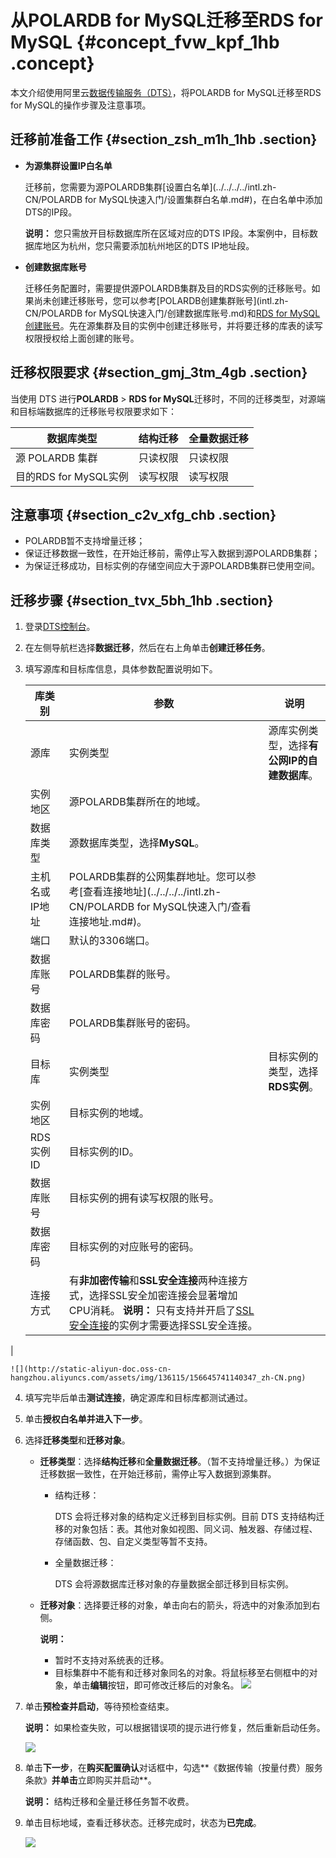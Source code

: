 # 从POLARDB for MySQL迁移至RDS for MySQL {#concept_fvw_kpf_1hb .concept}

本文介绍使用阿里云[数据传输服务（DTS）](https://www.alibabacloud.com/help/zh/product/26590.htm)，将POLARDB for MySQL迁移至RDS for MySQL的操作步骤及注意事项。

## 迁移前准备工作 {#section_zsh_m1h_1hb .section}

-   **为源集群设置IP白名单** 

    迁移前，您需要为源POLARDB集群[设置白名单](../../../../intl.zh-CN/POLARDB for MySQL快速入门/设置集群白名单.md#)，在白名单中添加DTS的IP段。

    **说明：** 您只需放开目标数据库所在区域对应的DTS IP段。本案例中，目标数据库地区为杭州，您只需要添加杭州地区的DTS IP地址段。

-   **创建数据库账号** 

    迁移任务配置时，需要提供源POLARDB集群及目的RDS实例的迁移账号。如果尚未创建迁移账号，您可以参考[POLARDB创建集群账号](intl.zh-CN/POLARDB for MySQL快速入门/创建数据库账号.md)和[RDS for MySQL创建账号](https://www.alibabacloud.com/help/zh/doc-detail/87038.htm)。先在源集群及目的实例中创建迁移账号，并将要迁移的库表的读写权限授权给上面创建的账号。


## 迁移权限要求 {#section_gmj_3tm_4gb .section}

当使用 DTS 进行**POLARDB** \> **RDS for MySQL**迁移时，不同的迁移类型，对源端和目标端数据库的迁移账号权限要求如下：

|数据库类型|结构迁移|全量数据迁移|
|-----|----|------|
|源 POLARDB 集群|只读权限|只读权限|
|目的RDS for MySQL实例|读写权限|读写权限|

## 注意事项 {#section_c2v_xfg_chb .section}

-   POLARDB暂不支持增量迁移；
-   保证迁移数据一致性，在开始迁移前，需停止写入数据到源POLARDB集群；
-   为保证迁移成功，目标实例的存储空间应大于源POLARDB集群已使用空间。

## 迁移步骤 {#section_tvx_5bh_1hb .section}

1.  登录[DTS控制台](https://dts.console.aliyun.com/)。
2.  在左侧导航栏选择**数据迁移**，然后在右上角单击**创建迁移任务**。
3.  填写源库和目标库信息，具体参数配置说明如下。

    |库类别|参数|说明|
    |---|--|--|
    |源库|实例类型|源库实例类型，选择**有公网IP的自建数据库**。|
    |实例地区|源POLARDB集群所在的地域。|
    |数据库类型|源数据库类型，选择**MySQL**。|
    |主机名或IP地址|POLARDB集群的公网集群地址。您可以参考[查看连接地址](../../../../intl.zh-CN/POLARDB for MySQL快速入门/查看连接地址.md#)。|
    |端口|默认的3306端口。|
    |数据库账号|POLARDB集群的账号。|
    |数据库密码|POLARDB集群账号的密码。|
    |目标库|实例类型|目标实例的类型，选择**RDS实例**。|
    |实例地区|目标实例的地域。|
    |RDS实例ID|目标实例的ID。|
    |数据库账号|目标实例的拥有读写权限的账号。|
    |数据库密码|目标实例的对应账号的密码。|
    |连接方式|有**非加密传输**和**SSL安全连接**两种连接方式，选择SSL安全加密连接会显著增加CPU消耗。 **说明：** 只有支持并开启了[SSL安全连接](https://www.alibabacloud.com/help/zh/doc-detail/32474.htm)的实例才需要选择SSL安全连接。

 |

    ![](http://static-aliyun-doc.oss-cn-hangzhou.aliyuncs.com/assets/img/136115/156645741140347_zh-CN.png)

4.  填写完毕后单击**测试连接**，确定源库和目标库都测试通过。
5.  单击**授权白名单并进入下一步**。
6.  选择**迁移类型**和**迁移对象**。

    -   **迁移类型**：选择**结构迁移**和**全量数据迁移**。（暂不支持增量迁移。）为保证迁移数据一致性，在开始迁移前，需停止写入数据到源集群。
        -   结构迁移：

            DTS 会将迁移对象的结构定义迁移到目标实例。目前 DTS 支持结构迁移的对象包括：表。其他对象如视图、同义词、触发器、存储过程、存储函数、包、自定义类型等暂不支持。

        -   全量数据迁移：

            DTS 会将源数据库迁移对象的存量数据全部迁移到目标实例。

    -   **迁移对象**：选择要迁移的对象，单击向右的箭头，将选中的对象添加到右侧。

        **说明：** 

        -   暂时不支持对系统表的迁移。
        -   目标集群中不能有和迁移对象同名的对象。将鼠标移至右侧框中的对象，单击**编辑**按钮，即可修改迁移后的对象名。
    ![](http://static-aliyun-doc.oss-cn-hangzhou.aliyuncs.com/assets/img/136115/156645741140349_zh-CN.png)

7.  单击**预检查并启动**，等待预检查结束。

    **说明：** 如果检查失败，可以根据错误项的提示进行修复，然后重新启动任务。

    ![](http://static-aliyun-doc.oss-cn-hangzhou.aliyuncs.com/assets/img/136115/156645741140350_zh-CN.png)

8.  单击**下一步**，在**购买配置确认**对话框中，勾选**《数据传输（按量付费）服务条款》**并单击**立即购买并启动**。

    **说明：** 结构迁移和全量迁移任务暂不收费。

9.  单击目标地域，查看迁移状态。迁移完成时，状态为**已完成**。

    ![](http://static-aliyun-doc.oss-cn-hangzhou.aliyuncs.com/assets/img/136115/156645741240351_zh-CN.png)


